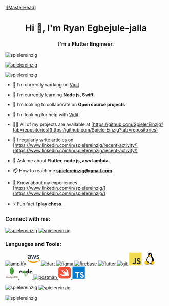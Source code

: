 [![MasterHead]](https://www.linkedin.com/in/spielereinzig/)

<h1 align="center">Hi 👋, I'm Ryan Egbejule-jalla</h1>
<h3 align="center">I'm a Flutter Engineer.</h3>

<p align="left"> <img src="https://komarev.com/ghpvc/?username=spielereinzig&label=Profile%20views&color=0e75b6&style=flat" alt="spielereinzig" /> </p>

<p align="left"> <a href="https://github.com/ryo-ma/github-profile-trophy"><img src="https://github-profile-trophy.vercel.app/?username=spielereinzig" alt="spielereinzig" /></a> </p>

<p align="left"> <a href="https://twitter.com/spielereinzig" target="blank"><img src="https://img.shields.io/twitter/follow/spielereinzig?logo=twitter&style=for-the-badge" alt="spielereinzig" /></a> </p>

- 🔭 I’m currently working on [Vidit](https://play.google.com/store/apps/details?id=com.spielereinzig.vidit)

- 🌱 I’m currently learning **Node js, Swift.**

- 👯 I’m looking to collaborate on **Open source projects**

- 🤝 I’m looking for help with [Vidit](https://play.google.com/store/apps/details?id=com.spielereinzig.vidit)

- 👨‍💻 All of my projects are available at [https://github.com/SpielerEinzig?tab=repositories](https://github.com/SpielerEinzig?tab=repositories)

- 📝 I regularly write articles on [https://www.linkedin.com/in/spielereinzig/recent-activity/](https://www.linkedin.com/in/spielereinzig/recent-activity/)

- 💬 Ask me about **Flutter, node js, aws lambda.**

- 📫 How to reach me **spielereinzig@gmail.com**

- 📄 Know about my experiences [https://www.linkedin.com/in/spielereinzig/](https://www.linkedin.com/in/spielereinzig/)

- ⚡ Fun fact **I play chess.**

<h3 align="left">Connect with me:</h3>
<p align="left">
<a href="https://twitter.com/spielereinzig" target="blank"><img align="center" src="https://raw.githubusercontent.com/rahuldkjain/github-profile-readme-generator/master/src/images/icons/Social/twitter.svg" alt="spielereinzig" height="30" width="40" /></a>
<a href="https://linkedin.com/in/spielereinzig" target="blank"><img align="center" src="https://raw.githubusercontent.com/rahuldkjain/github-profile-readme-generator/master/src/images/icons/Social/linked-in-alt.svg" alt="spielereinzig" height="30" width="40" /></a>
</p>

<h3 align="left">Languages and Tools:</h3>
<p align="left"> <a href="https://aws.amazon.com/amplify/" target="_blank" rel="noreferrer"> <img src="https://docs.amplify.aws/assets/logo-dark.svg" alt="amplify" width="40" height="40"/> </a> <a href="https://aws.amazon.com" target="_blank" rel="noreferrer"> <img src="https://raw.githubusercontent.com/devicons/devicon/master/icons/amazonwebservices/amazonwebservices-original-wordmark.svg" alt="aws" width="40" height="40"/> </a> <a href="https://dart.dev" target="_blank" rel="noreferrer"> <img src="https://www.vectorlogo.zone/logos/dartlang/dartlang-icon.svg" alt="dart" width="40" height="40"/> </a> <a href="https://www.figma.com/" target="_blank" rel="noreferrer"> <img src="https://www.vectorlogo.zone/logos/figma/figma-icon.svg" alt="figma" width="40" height="40"/> </a> <a href="https://firebase.google.com/" target="_blank" rel="noreferrer"> <img src="https://www.vectorlogo.zone/logos/firebase/firebase-icon.svg" alt="firebase" width="40" height="40"/> </a> <a href="https://flutter.dev" target="_blank" rel="noreferrer"> <img src="https://www.vectorlogo.zone/logos/flutterio/flutterio-icon.svg" alt="flutter" width="40" height="40"/> </a> <a href="https://git-scm.com/" target="_blank" rel="noreferrer"> <img src="https://www.vectorlogo.zone/logos/git-scm/git-scm-icon.svg" alt="git" width="40" height="40"/> </a> <a href="https://developer.mozilla.org/en-US/docs/Web/JavaScript" target="_blank" rel="noreferrer"> <img src="https://raw.githubusercontent.com/devicons/devicon/master/icons/javascript/javascript-original.svg" alt="javascript" width="40" height="40"/> </a> <a href="https://www.linux.org/" target="_blank" rel="noreferrer"> <img src="https://raw.githubusercontent.com/devicons/devicon/master/icons/linux/linux-original.svg" alt="linux" width="40" height="40"/> </a> <a href="https://www.mongodb.com/" target="_blank" rel="noreferrer"> <img src="https://raw.githubusercontent.com/devicons/devicon/master/icons/mongodb/mongodb-original-wordmark.svg" alt="mongodb" width="40" height="40"/> </a> <a href="https://nodejs.org" target="_blank" rel="noreferrer"> <img src="https://raw.githubusercontent.com/devicons/devicon/master/icons/nodejs/nodejs-original-wordmark.svg" alt="nodejs" width="40" height="40"/> </a> <a href="https://postman.com" target="_blank" rel="noreferrer"> <img src="https://www.vectorlogo.zone/logos/getpostman/getpostman-icon.svg" alt="postman" width="40" height="40"/> </a> <a href="https://developer.apple.com/swift/" target="_blank" rel="noreferrer"> <img src="https://raw.githubusercontent.com/devicons/devicon/master/icons/swift/swift-original.svg" alt="swift" width="40" height="40"/> </a> <a href="https://www.typescriptlang.org/" target="_blank" rel="noreferrer"> <img src="https://raw.githubusercontent.com/devicons/devicon/master/icons/typescript/typescript-original.svg" alt="typescript" width="40" height="40"/> </a> </p>

<p><img align="left" src="https://github-readme-stats.vercel.app/api/top-langs?username=spielereinzig&show_icons=true&locale=en&layout=compact" alt="spielereinzig" /></p>

<p>&nbsp;<img align="center" src="https://github-readme-stats.vercel.app/api?username=spielereinzig&show_icons=true&locale=en" alt="spielereinzig" /></p>

<p><img align="center" src="https://github-readme-streak-stats.herokuapp.com/?user=spielereinzig&" alt="spielereinzig" /></p>
